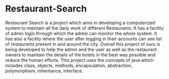 # Restaurant-Search
Restaurant Search is a project which aims in developing a computerized system to maintain all the daily work of different Restaurants. 
It has a facility of admin login through which the admin can monitor the whole system. It has also a facility where the user after logging in their accounts can see list of restaurants present in and around the city. 
Overall this project of ours is being developed to help the admin and the user as well as the restaurant owners to maintain the details of the hotels in the best way possible and reduce the human efforts.
This project uses the concepts of java which includes class, objects, methods, encapsulation, abstraction, polymorphism, inheritance, interface.
